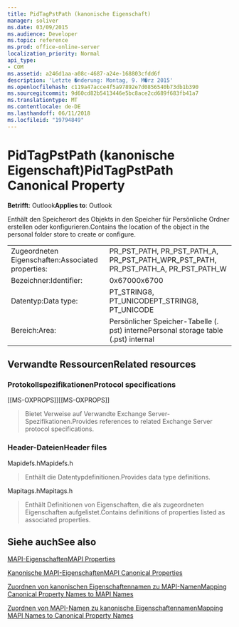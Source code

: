 ```yaml
---
title: PidTagPstPath (kanonische Eigenschaft)
manager: soliver
ms.date: 03/09/2015
ms.audience: Developer
ms.topic: reference
ms.prod: office-online-server
localization_priority: Normal
api_type:
- COM
ms.assetid: a246d1aa-a08c-4687-a24e-168803cfdd6f
description: 'Letzte �nderung: Montag, 9. M�rz 2015'
ms.openlocfilehash: c119a47acce4f5a97892e7d0856540b73db1b390
ms.sourcegitcommit: 9d60cd82b5413446e5bc8ace2cd689f683fb41a7
ms.translationtype: MT
ms.contentlocale: de-DE
ms.lasthandoff: 06/11/2018
ms.locfileid: "19794849"
---
```

# <a name="pidtagpstpath-canonical-property"></a><span data-ttu-id="9b6fe-103">PidTagPstPath (kanonische Eigenschaft)</span><span class="sxs-lookup"><span data-stu-id="9b6fe-103">PidTagPstPath Canonical Property</span></span>

  
  
<span data-ttu-id="9b6fe-104">**Betrifft**: Outlook</span><span class="sxs-lookup"><span data-stu-id="9b6fe-104">**Applies to**: Outlook</span></span> 
  
<span data-ttu-id="9b6fe-105">Enthält den Speicherort des Objekts in den Speicher für Persönliche Ordner erstellen oder konfigurieren.</span><span class="sxs-lookup"><span data-stu-id="9b6fe-105">Contains the location of the object in the personal folder store to create or configure.</span></span>
  
|||
|:-----|:-----|
|<span data-ttu-id="9b6fe-106">Zugeordneten Eigenschaften:</span><span class="sxs-lookup"><span data-stu-id="9b6fe-106">Associated properties:</span></span>  <br/> |<span data-ttu-id="9b6fe-107">PR_PST_PATH, PR_PST_PATH_A, PR_PST_PATH_W</span><span class="sxs-lookup"><span data-stu-id="9b6fe-107">PR_PST_PATH, PR_PST_PATH_A, PR_PST_PATH_W</span></span>  <br/> |
|<span data-ttu-id="9b6fe-108">Bezeichner:</span><span class="sxs-lookup"><span data-stu-id="9b6fe-108">Identifier:</span></span>  <br/> |<span data-ttu-id="9b6fe-109">0x6700</span><span class="sxs-lookup"><span data-stu-id="9b6fe-109">0x6700</span></span>  <br/> |
|<span data-ttu-id="9b6fe-110">Datentyp:</span><span class="sxs-lookup"><span data-stu-id="9b6fe-110">Data type:</span></span>  <br/> |<span data-ttu-id="9b6fe-111">PT_STRING8, PT_UNICODE</span><span class="sxs-lookup"><span data-stu-id="9b6fe-111">PT_STRING8, PT_UNICODE</span></span>  <br/> |
|<span data-ttu-id="9b6fe-112">Bereich:</span><span class="sxs-lookup"><span data-stu-id="9b6fe-112">Area:</span></span>  <br/> |<span data-ttu-id="9b6fe-113">Persönlicher Speicher-Tabelle (. pst) interne</span><span class="sxs-lookup"><span data-stu-id="9b6fe-113">Personal storage table (.pst) internal</span></span>  <br/> |
   
## <a name="related-resources"></a><span data-ttu-id="9b6fe-114">Verwandte Ressourcen</span><span class="sxs-lookup"><span data-stu-id="9b6fe-114">Related resources</span></span>

### <a name="protocol-specifications"></a><span data-ttu-id="9b6fe-115">Protokollspezifikationen</span><span class="sxs-lookup"><span data-stu-id="9b6fe-115">Protocol specifications</span></span>

<span data-ttu-id="9b6fe-116">[[MS-OXPROPS]]</span><span class="sxs-lookup"><span data-stu-id="9b6fe-116">[[MS-OXPROPS]]</span></span> 
  
> <span data-ttu-id="9b6fe-117">Bietet Verweise auf Verwandte Exchange Server-Spezifikationen.</span><span class="sxs-lookup"><span data-stu-id="9b6fe-117">Provides references to related Exchange Server protocol specifications.</span></span>
    
### <a name="header-files"></a><span data-ttu-id="9b6fe-118">Header-Dateien</span><span class="sxs-lookup"><span data-stu-id="9b6fe-118">Header files</span></span>

<span data-ttu-id="9b6fe-119">Mapidefs.h</span><span class="sxs-lookup"><span data-stu-id="9b6fe-119">Mapidefs.h</span></span>
  
> <span data-ttu-id="9b6fe-120">Enthält die Datentypdefinitionen.</span><span class="sxs-lookup"><span data-stu-id="9b6fe-120">Provides data type definitions.</span></span>
    
<span data-ttu-id="9b6fe-121">Mapitags.h</span><span class="sxs-lookup"><span data-stu-id="9b6fe-121">Mapitags.h</span></span>
  
> <span data-ttu-id="9b6fe-122">Enthält Definitionen von Eigenschaften, die als zugeordneten Eigenschaften aufgelistet.</span><span class="sxs-lookup"><span data-stu-id="9b6fe-122">Contains definitions of properties listed as associated properties.</span></span>
    
## <a name="see-also"></a><span data-ttu-id="9b6fe-123">Siehe auch</span><span class="sxs-lookup"><span data-stu-id="9b6fe-123">See also</span></span>



[<span data-ttu-id="9b6fe-124">MAPI-Eigenschaften</span><span class="sxs-lookup"><span data-stu-id="9b6fe-124">MAPI Properties</span></span>](mapi-properties.md)
  
[<span data-ttu-id="9b6fe-125">Kanonische MAPI-Eigenschaften</span><span class="sxs-lookup"><span data-stu-id="9b6fe-125">MAPI Canonical Properties</span></span>](mapi-canonical-properties.md)
  
[<span data-ttu-id="9b6fe-126">Zuordnen von kanonischen Eigenschaftennamen zu MAPI-Namen</span><span class="sxs-lookup"><span data-stu-id="9b6fe-126">Mapping Canonical Property Names to MAPI Names</span></span>](mapping-canonical-property-names-to-mapi-names.md)
  
[<span data-ttu-id="9b6fe-127">Zuordnen von MAPI-Namen zu kanonische Eigenschaftennamen</span><span class="sxs-lookup"><span data-stu-id="9b6fe-127">Mapping MAPI Names to Canonical Property Names</span></span>](mapping-mapi-names-to-canonical-property-names.md)


